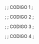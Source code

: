 ;
;        CODIGO 1
;





;
;        CODIGO 2
;





;
;        CODIGO 3
;





;
;        CODIGO 4
;

